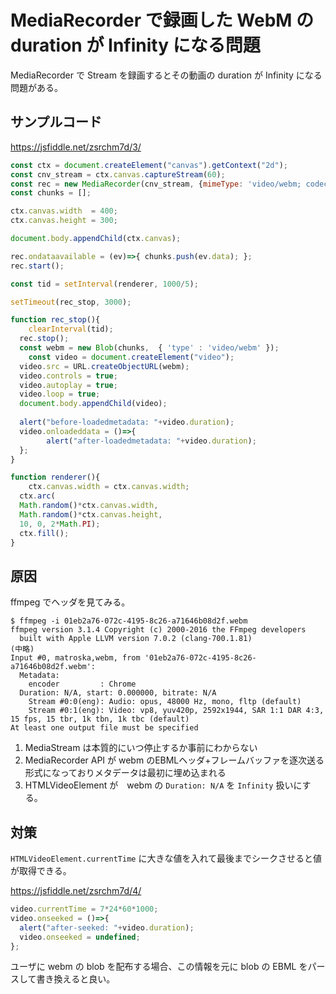 # MediaRecorder で録画した WebM の duration が Infinity になる問題

MediaRecorder で Stream を録画するとその動画の duration が Infinity になる問題がある。

## サンプルコード

https://jsfiddle.net/zsrchm7d/3/

```js
const ctx = document.createElement("canvas").getContext("2d");
const cnv_stream = ctx.canvas.captureStream(60);
const rec = new MediaRecorder(cnv_stream, {mimeType: 'video/webm; codecs="vp8, opus"'});
const chunks = [];

ctx.canvas.width  = 400;
ctx.canvas.height = 300;

document.body.appendChild(ctx.canvas);

rec.ondataavailable = (ev)=>{ chunks.push(ev.data); };
rec.start();

const tid = setInterval(renderer, 1000/5);

setTimeout(rec_stop, 3000);

function rec_stop(){
	clearInterval(tid);
  rec.stop();
  const webm = new Blob(chunks,  { 'type' : 'video/webm' });
	const video = document.createElement("video");
  video.src = URL.createObjectURL(webm);
  video.controls = true;
  video.autoplay = true;
  video.loop = true;
  document.body.appendChild(video);
  
  alert("before-loadedmetadata: "+video.duration);
  video.onloadeddata = ()=>{
		alert("after-loadedmetadata: "+video.duration);
  };
}

function renderer(){
	ctx.canvas.width = ctx.canvas.width;
  ctx.arc(
  Math.random()*ctx.canvas.width,
  Math.random()*ctx.canvas.height,
  10, 0, 2*Math.PI);
  ctx.fill();
}
```

## 原因

ffmpeg でヘッダを見てみる。

```
$ ffmpeg -i 01eb2a76-072c-4195-8c26-a71646b08d2f.webm
ffmpeg version 3.1.4 Copyright (c) 2000-2016 the FFmpeg developers
  built with Apple LLVM version 7.0.2 (clang-700.1.81)
(中略)
Input #0, matroska,webm, from '01eb2a76-072c-4195-8c26-a71646b08d2f.webm':
  Metadata:
    encoder         : Chrome
  Duration: N/A, start: 0.000000, bitrate: N/A
    Stream #0:0(eng): Audio: opus, 48000 Hz, mono, fltp (default)
    Stream #0:1(eng): Video: vp8, yuv420p, 2592x1944, SAR 1:1 DAR 4:3, 15 fps, 15 tbr, 1k tbn, 1k tbc (default)
At least one output file must be specified
```

1. MediaStream は本質的にいつ停止するか事前にわからない
2. MediaRecorder API が webm のEBMLヘッダ+フレームバッファを逐次送る形式になっておりメタデータは最初に埋め込まれる
3. HTMLVideoElement が　webm の `Duration: N/A` を `Infinity` 扱いにする。

## 対策

`HTMLVideoElement.currentTime` に大きな値を入れて最後までシークさせると値が取得できる。

https://jsfiddle.net/zsrchm7d/4/

```js
video.currentTime = 7*24*60*1000;
video.onseeked = ()=>{
  alert("after-seeked: "+video.duration);
  video.onseeked = undefined;
};
```

ユーザに webm の blob を配布する場合、この情報を元に blob の EBML をパースして書き換えると良い。

